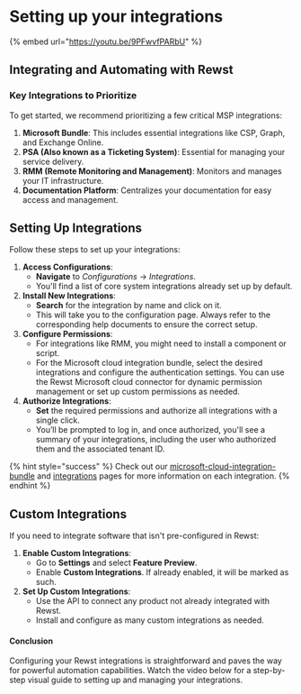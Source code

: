 # Setting up your integrations

{% embed url="https://youtu.be/9PFwvfPARbU" %}

## Integrating and Automating with Rewst

### Key Integrations to Prioritize

To get started, we recommend prioritizing a few critical MSP integrations:

1. **Microsoft Bundle**: This includes essential integrations like CSP, Graph, and Exchange Online.
2. **PSA (Also known as a Ticketing System)**: Essential for managing your service delivery.
3. **RMM (Remote Monitoring and Management)**: Monitors and manages your IT infrastructure.
4. **Documentation Platform**: Centralizes your documentation for easy access and management.

## Setting Up Integrations

Follow these steps to set up your integrations:&#x20;

1. **Access Configurations**:
   * **Navigate** to _Configurations_ → _Integrations_.
   * You'll find a list of core system integrations already set up by default.
2. **Install New Integrations**:
   * **Search** for the integration by name and click on it.
   * This will take you to the configuration page. Always refer to the corresponding help documents to ensure the correct setup.
3. **Configure Permissions**:
   * For integrations like RMM, you might need to install a component or script.
   * For the Microsoft cloud integration bundle, select the desired integrations and configure the authentication settings. You can use the Rewst Microsoft cloud connector for dynamic permission management or set up custom permissions as needed.
4. **Authorize Integrations**:
   * **Set** the required permissions and authorize all integrations with a single click.
   * You’ll be prompted to log in, and once authorized, you'll see a summary of your integrations, including the user who authorized them and the associated tenant ID.

{% hint style="success" %}
Check out our [microsoft-cloud-integration-bundle](../../../documentation/integrations/cloud/microsoft-cloud-integration-bundle/ "mention") and [integrations](../../../documentation/integrations/ "mention") pages for more information on each integration.&#x20;
{% endhint %}

## Custom Integrations

If you need to integrate software that isn't pre-configured in Rewst:

1. **Enable Custom Integrations**:
   * Go to **Settings** and select **Feature Preview**.
   * Enable **Custom Integrations**. If already enabled, it will be marked as such.
2. **Set Up Custom Integrations**:
   * Use the API to connect any product not already integrated with Rewst.
   * Install and configure as many custom integrations as needed.

#### Conclusion

Configuring your Rewst integrations is straightforward and paves the way for powerful automation capabilities. Watch the video below for a step-by-step visual guide to setting up and managing your integrations.
